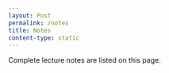 ```yaml
---
layout: Post
permalink: /notes
title: Notes
content-type: static
---
```


Complete lecture notes are listed on this page.
